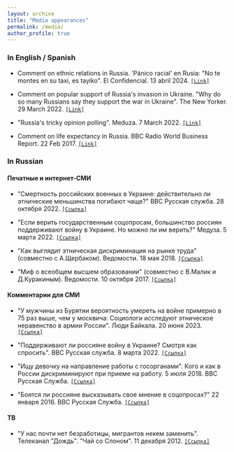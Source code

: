 ```yaml
---
layout: archive
title: "Media appearances"
permalink: /media/
author_profile: true
---
```


### In English / Spanish

* Comment on ethnic relations in Russia. 'Pánico racial' en Rusia: "No te montes en su taxi, es tayiko". El Confidencial. 13 abril 2024.
[`[Link]`](https://www.elconfidencial.com/mundo/2024-04-13/panico-racial-rusia-migrantes-asia-tayikistan_3865549/)

* Comment on popular support of Russia's invasion in Ukraine. "Why do so many Russians say they support the war in Ukraine". The New Yorker. 29 March 2022. [`[Link]`](https://www.newyorker.com/news/news-desk/why-do-so-many-russians-say-they-support-the-war-in-ukraine)

* "Russia's tricky opinion polling". Meduza. 7 March 2022. [`[Link]`](https://meduza.io/en/feature/2022/03/07/russia-s-tricky-opinion-polling)

* Comment on life expectancy in Russia. BBC Radio World Business Report. 22 Feb 2017. [`[Link]`](https://www.bbc.co.uk/programmes/p04tqphc)

### In Russian

#### Печатные и интернет-СМИ

* "Смертность российских военных в Украине: действительно ли этнические меньшинства погибают чаще?" BBC Русская служба. 28 октября 2022.
[`[Ссылка]`](https://www.bbc.com/russian/features-63416259)

* "Если верить государственным соцопросам, большинство россиян поддерживают войну в Украине. Но можно ли им верить?" Медуза. 5 марта 2022. [`[Ссылка]`](https://meduza.io/feature/2022/03/05/esli-verit-gosudarstvennym-sotsoprosam-bolshinstvo-rossiyan-podderzhivayut-voynu-v-ukraine-no-mozhno-li-im-verit)

* "Как выглядит этническая дискриминация на рынке труда" (совместно с А.Щербаком). Ведомости. 18 мая 2018. [`[Ссылка]`](https://www.vedomosti.ru/opinion/articles/2018/05/18/769904-etnicheskaya-diskriminatsiya)

* "Миф о всеобщем высшем образовании" (совместно с В.Малик и Д.Куракиным). Ведомости. 10 октября 2017. [`[Ссылка]`](https://www.vedomosti.ru/opinion/articles/2017/10/10/737202-mif-o-vseobschem-visshem)

#### Комментарии для СМИ

* "У мужчины из Бурятии вероятность умереть на войне примерно в 75 раз выше, чем у москвича: Социологи исследуют этническое неравенство в армии России". Люди Байкала. 20 июня 2023. [`[Ссылка]`](https://baikal-journal.ru/2023/06/20/u-muzhchiny-iz-buryatii-veroyatnost-umeret-na-vojne-primerno-v-75-raz-vyshe-chem-u-moskvicha/)

* "Поддерживают ли россияне войну в Украине? Смотря как спросить". BBC Русская служба. 8 марта 2022. [`[Ссылка]`](https://www.bbc.com/russian/news-60662712)

* "Ищу девочку на направление работы с госорганами". Кого и как в России дискриминируют при приеме на работу. 5 июля 2018. BBC Русская Служба. [`[Ссылка]`](https://www.bbc.com/russian/features-44727766)

* "Боятся ли россияне высказывать свое мнение в соцопросах?" 22 января 2016. BBC Русская Служба. [`[Ссылка]`](https://www.bbc.com/russian/society/2016/01/160122_qd_russia_polls_fear)

#### ТВ

* "У нас почти нет безработицы, мигрантов некем заменить". Телеканал "Дождь". "Чай со Слоном". 11 декабря 2012. [`[Ссылка]`](https://tvrain.ru/teleshow/tea_with_an_elephant/u_nas_pochti_net_bezrabotitsy_migrantov_nekem_zamenit-334065/)

